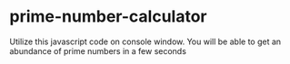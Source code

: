 # prime-number-calculator
Utilize this javascript code on console window. You will be able to get an abundance of prime numbers in a few seconds
